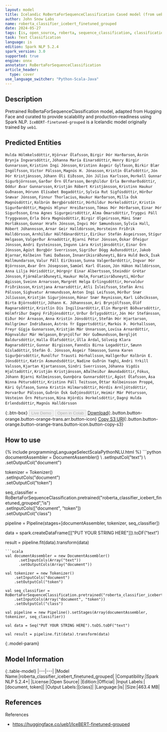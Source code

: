 ```yaml
---
layout: model
title: Icelandic RoBertaForSequenceClassification Cased model (from ueb1)
author: John Snow Labs
name: roberta_classifier_icebert_finetuned_grouped
date: 2024-05-27
tags: [is, open_source, roberta, sequence_classification, classification, onnx]
task: Text Classification
language: is
edition: Spark NLP 5.2.4
spark_version: 3.0
supported: true
engine: onnx
annotator: RoBertaForSequenceClassification
article_header:
  type: cover
use_language_switcher: "Python-Scala-Java"
---
```


## Description

Pretrained RoBertaForSequenceClassification model, adapted from Hugging Face and curated to provide scalability and production-readiness using Spark NLP. `IceBERT-finetuned-grouped` is a Icelandic model originally trained by `ueb1`.

## Predicted Entities

`Hulda Hólmkelsdóttir`, `Hjörvar Ólafsson`, `Birgir Þór Harðarson`, `Ásrún Brynja Ingvarsdóttir`, `Jóhanna María Einarsdóttir`, `Henry Birgir Gunnarsson`, `Kristinn Ingi Jónsson`, `Kristinn Ásgeir Gylfason`, `Birkir Blær Ingólfsson`, `Victor Pálsson`, `Magnús H. Jónasson`, `Kristín Ólafsdóttir`, `Jón Þór Kristjánsson`, `Jóhann Óli Eiðsson`, `Jón Júlíus Karlsson`, `Þorkell Gunnar Sigurbjörnsson`, `Garðar Örn Úlfarsson`, `Berghildur Erla Bernharðsdóttir`, `Oddur Ævar Gunnarsson`, `Kristján Róbert Kristjánsson`, `Kristinn Haukur Guðnason`, `Þórunn Elísabet Bogadóttir`, `Sylvía Rut Sigfúsdóttir`, `Hörður Snævar Jónsson`, `Finnur Thorlacius`, `Haukur Harðarson`, `Milla Ósk Magnúsdóttir`, `Kolbrún Bergþórsdóttir`, `Þórhildur Þorkelsdóttir`, `Kristín Sigurðardóttir`, `Magnús Hlynur Hreiðarsson`, `Tómas Þór Þórðarson`, `Einar Þór Sigurðsson`, `Erna Agnes Sigurgeirsdóttir`, `Alma Ómarsdóttir`, `Tryggvi Páll Tryggvason`, `Erla Dóra Magnúsdóttir`, `Birgir Olgeirsson`, `Máni Snær Þorláksson`, `Gunnar Hrafn Jónsson`, `Ingvi Þór Sæmundsson`, `Sylvía Hall`, `Róbert Jóhannsson`, `Arnar Geir Halldórsson`, `Þorsteinn Friðrik Halldórsson`, `Arnhildur Hálfdánardóttir`, `Eiríkur Stefán Ásgeirsson`, `Stígur Helgason`, `Valgerður Árnadóttir`, `Bjarni Pétur Jónsson`, `Óskar Ófeigur Jónsson`, `Andri Eysteinsson`, `Ingunn Lára Kristjánsdóttir`, `Einar Örn Jónsson`, `Ágúst Borgþór Sverrisson`, `Sigríður Dögg Auðunsdóttir`, `Jakob Bjarnar`, `Kolbeinn Tumi Daðason`, `Innanríkisráðuneyti`, `Bára Huld Beck`, `Ísak Hallmundarson`, `Valur Páll Eiríksson`, `Sunna Valgerðardóttir`, `Ingvar Þór Björnsson`, `Ævar Örn Jósepsson`, `Samúel Karl Ólason`, `Jón Hákon Halldórsson`, `Anna Lilja Þórisdóttir`, `Þórgnýr Einar Albertsson`, `Steindór Grétar Jónsson`, `Fjármálaráðuneyti`, `Haukur Holm`, `Forsætisráðuneyti`, `Hörður Ægisson`, `Sveinn Arnarsson`, `Margrét Helga Erlingsdóttir`, `Þorvaldur Friðriksson`, `Kristjana Arnarsdóttir`, `Atli Ísleifsson`, `Stefán Árni Pálsson`, `Sighvatur Arnmundsson`, `Anton Ingi Leifsson`, `Þórður Snær Júlíusson`, `Kristján Sigurjónsson`, `Rúnar Snær Reynisson`, `Karl Lúðvíksson`, `Birta Björnsdóttir`, `Jóhann K. Jóhannsson`, `Ari Brynjólfsson`, `Ólöf Ragnarsdóttir`, `Kristlín Dís Ingilínardóttir`, `Elín Margrét Böðvarsdóttir`, `Hólmfríður Dagný Friðjónsdóttir`, `Urður Örlygsdóttir`, `Jón Þór Stefánsson`, `Eiður Þór Árnason`, `Anna Kristín Jónsdóttir`, `Stefán Þór Hjartarson`, `Hallgrímur Indriðason`, `Ástrós Ýr Eggertsdóttir`, `Markús Þ. Þórhallsson`, `Freyr Gígja Gunnarsson`, `Kristján Már Unnarsson`, `Lovísa Arnardóttir`, `Rögnvaldur Már Helgason`, `Brynjólfur Þór Guðmundsson`, `Bergljót Baldursdóttir`, `Halla Ólafsdóttir`, `Úlla Árdal`, `Sólveig Klara Ragnarsdóttir`, `Gunnar Birgisson`, `Fanndís Birna Logadóttir`, `Sæunn Gísladóttir`, `Stefán Ó. Jónsson`, `Ásgeir Tómasson`, `Sunna Karen Sigurþórsdóttir`, `Runólfur Trausti Þórhallsson`, `Hallgerður Kolbrún E. Jónsdóttir`, `Katrín Ásmundsdóttir`, `Nadine Guðrún Yaghi`, `Andri Yrkill Valsson`, `Kjartan Kjartansson`, `Sindri Sverrisson`, `Jóhanna Vigdís Hjaltadóttir`, `Kristján Kristjánsson`, `Aðalheiður Ámundadóttir`, `Fókus`, `Jóhann Bjarni Kolbeinsson`, `Gunnþóra Gunnarsdóttir`, `Ágúst Ólafsson`, `Ása Ninna Pétursdóttir`, `Kristinn Páll Teitsson`, `Óttar Kolbeinsson Proppé`, `Kári Gylfason`, `Sunna Kristín Hilmarsdóttir`, `Þórdís Arnljótsdóttir`, `Þorvarður Pálsson`, `Guðrún Ósk Guðjónsdóttir`, `Heimir Már Pétursson`, `Vésteinn Örn Pétursson`, `Nína Hjördís Þorkelsdóttir`, `Dagný Hulda Erlendsdóttir`, `Magnús Halldórsson`

{:.btn-box}
<button class="button button-orange" disabled>Live Demo</button>
<button class="button button-orange" disabled>Open in Colab</button>
[Download](https://s3.amazonaws.com/auxdata.johnsnowlabs.com/public/models/roberta_classifier_icebert_finetuned_grouped_is_5.2.4_3.0_1716799050439.zip){:.button.button-orange.button-orange-trans.arr.button-icon}
[Copy S3 URI](s3://auxdata.johnsnowlabs.com/public/models/roberta_classifier_icebert_finetuned_grouped_is_5.2.4_3.0_1716799050439.zip){:.button.button-orange.button-orange-trans.button-icon.button-copy-s3}

## How to use



<div class="tabs-box" markdown="1">
{% include programmingLanguageSelectScalaPythonNLU.html %}
```python
documentAssembler = DocumentAssembler() \
    .setInputCol("text") \
    .setOutputCol("document")

tokenizer = Tokenizer() \
    .setInputCols("document") \
    .setOutputCol("token")

seq_classifier = RoBertaForSequenceClassification.pretrained("roberta_classifier_icebert_finetuned_grouped","is") \
    .setInputCols(["document", "token"]) \
    .setOutputCol("class")

pipeline = Pipeline(stages=[documentAssembler, tokenizer, seq_classifier])

data = spark.createDataFrame([["PUT YOUR STRING HERE"]]).toDF("text")

result = pipeline.fit(data).transform(data)
```
```scala
val documentAssembler = new DocumentAssembler()
      .setInputCols(Array("text"))
      .setOutputCols(Array("document"))

val tokenizer = new Tokenizer()
    .setInputCols("document")
    .setOutputCol("token")

val seq_classifier = RoBertaForSequenceClassification.pretrained("roberta_classifier_icebert_finetuned_grouped","is")
    .setInputCols(Array("document", "token"))
    .setOutputCol("class")

val pipeline = new Pipeline().setStages(Array(documentAssembler, tokenizer, seq_classifier))

val data = Seq("PUT YOUR STRING HERE").toDS.toDF("text")

val result = pipeline.fit(data).transform(data)
```
</div>

{:.model-param}
## Model Information

{:.table-model}
|---|---|
|Model Name:|roberta_classifier_icebert_finetuned_grouped|
|Compatibility:|Spark NLP 5.2.4+|
|License:|Open Source|
|Edition:|Official|
|Input Labels:|[document, token]|
|Output Labels:|[class]|
|Language:|is|
|Size:|463.4 MB|

## References

References

- https://huggingface.co/ueb1/IceBERT-finetuned-grouped